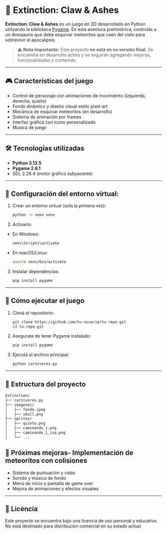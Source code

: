 # 🦖 Extinction: Claw & Ashes

**Extinction: Claw & Ashes** es un juego en 2D desarrollado en Python utilizando la biblioteca [Pygame](https://www.pygame.org/). En esta aventura prehistórica, controlás a un dinosaurio que debe esquivar meteoritos que caen del cielo para sobrevivir el apocalipsis.

> ⚠️ **Nota importante:** Este proyecto **no está en su versión final**. Se encuentra en desarrollo activo y se seguirán agregando mejoras, funcionalidades y contenido.

---

## 🎮 Características del juego

- Control de personaje con animaciones de movimiento (izquierda, derecha, quieto)
- Fondo dinámico y diseño visual estilo pixel-art
- Mecánica de esquivar meteoritos (en desarrollo)
- Sistema de animación por frames
- Interfaz gráfica con ícono personalizado
- Musica de juego

---

## 🛠️ Tecnologías utilizadas

- **Python 3.13.5**
- **Pygame 2.6.1**
- SDL 2.28.4 (motor gráfico subyacente)

---

## 🧪 Configuración del entorno virtual:

1. Crear un entorno virtual (solo la primera vez):

   ```bash
   python -m venv venv
   ```
2. Activarlo:

- En Windows:
   ```bash
   venv\Scripts\activate
   ```
- En macOS/Linux:
   ```bash
   source venv/bin/activate
   ```
3. Instalar dependencias:
   ```bash
   pip install pygame
   ```

---

## 🚀 Cómo ejecutar el juego

1. Cloná el repositorio:

   ```bash
   git clone https://github.com/tu-usuario/tu-repo.git
   cd tu-repo.git

2. Asegurate de tener Pygame instalado:
   
   ```bash
   pip install pygame

3. Ejecutá el archivo principal:

    ```bash
    python carnivores.py
    ```
---

## 📁 Estructura del proyecto
```bash
Extinction/
├── carnivores.py
├── imagenes/
│   ├── fondo.jpeg
│   ├── skull.png
├── sprites/
│   ├── quieto.png
│   ├── caminando_1.png
│   ├── caminando_1_izq.png
│   └── ...
 ```


## 🧩 Próximas mejoras- Implementación de meteoritos con colisiones
- Sistema de puntuación y vidas
- Sonido y música de fondo
- Menú de inicio y pantalla de game over
- Mejora de animaciones y efectos visuales

---

## 📜 Licencia
Este proyecto se encuentra bajo una licencia de uso personal y educativo. No está destinado para distribución comercial en su estado actual.
